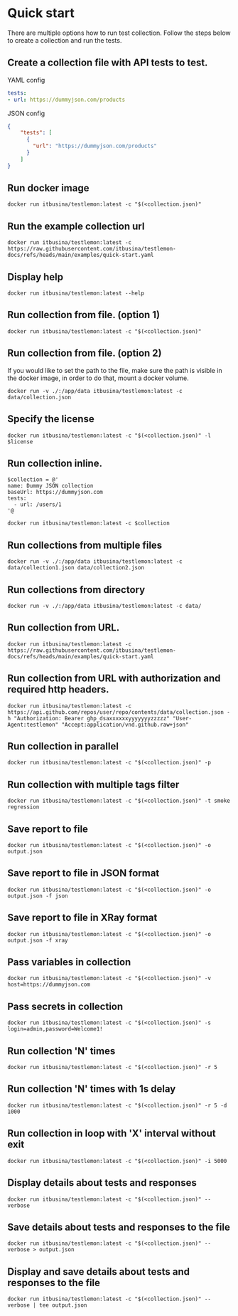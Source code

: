 # Quick start

There are multiple options how to run test collection. Follow the steps below to create a collection and run the tests.

## Create a collection file with API tests to test.

YAML config
```yaml
tests:
- url: https://dummyjson.com/products
```

JSON config
```json
{
    "tests": [
      {
        "url": "https://dummyjson.com/products"
      }
    ]
}
```

## Run docker image
```shell
docker run itbusina/testlemon:latest -c "$(<collection.json)"
```

## Run the example collection url
```shell
docker run itbusina/testlemon:latest -c https://raw.githubusercontent.com/itbusina/testlemon-docs/refs/heads/main/examples/quick-start.yaml
```

## Display help
```shell
docker run itbusina/testlemon:latest --help
```

## Run collection from file. (option 1)
```shell
docker run itbusina/testlemon:latest -c "$(<collection.json)"
```

## Run collection from file. (option 2)

If you would like to set the path to the file, make sure the path is visible in the docker image, in order to do that, mount a docker volume.

```shell
docker run -v ./:/app/data itbusina/testlemon:latest -c data/collection.json
```

## Specify the license
```shell
docker run itbusina/testlemon:latest -c "$(<collection.json)" -l $license
```

## Run collection inline.
```shell
$collection = @'
name: Dummy JSON collection
baseUrl: https://dummyjson.com
tests:
  - url: /users/1
'@

docker run itbusina/testlemon:latest -c $collection
```

## Run collections from multiple files
```shell
docker run -v ./:/app/data itbusina/testlemon:latest -c data/collection1.json data/collection2.json
```

## Run collections from directory
```shell
docker run -v ./:/app/data itbusina/testlemon:latest -c data/
```

## Run collection from URL.
```shell
docker run itbusina/testlemon:latest -c https://raw.githubusercontent.com/itbusina/testlemon-docs/refs/heads/main/examples/quick-start.yaml
```

## Run collection from URL with authorization and required http headers.
```shell
docker run itbusina/testlemon:latest -c https://api.github.com/repos/user/repo/contents/data/collection.json -h "Authorization: Bearer ghp_dsaxxxxxxyyyyyyyzzzzz" "User-Agent:testlemon" "Accept:application/vnd.github.raw+json"
```

## Run collection in parallel
```shell
docker run itbusina/testlemon:latest -c "$(<collection.json)" -p
```

## Run collection with multiple tags filter
```shell
docker run itbusina/testlemon:latest -c "$(<collection.json)" -t smoke regression
```

## Save report to file
```shell
docker run itbusina/testlemon:latest -c "$(<collection.json)" -o output.json
```

## Save report to file in JSON format
```shell
docker run itbusina/testlemon:latest -c "$(<collection.json)" -o output.json -f json
```

## Save report to file in XRay format
```shell
docker run itbusina/testlemon:latest -c "$(<collection.json)" -o output.json -f xray
```

## Pass variables in collection
```shell
docker run itbusina/testlemon:latest -c "$(<collection.json)" -v host=https://dummyjson.com
```

## Pass secrets in collection
```shell
docker run itbusina/testlemon:latest -c "$(<collection.json)" -s login=admin,password=Welcome1!
```

## Run collection 'N' times
```shell
docker run itbusina/testlemon:latest -c "$(<collection.json)" -r 5
```

## Run collection 'N' times with 1s delay
```shell
docker run itbusina/testlemon:latest -c "$(<collection.json)" -r 5 -d 1000
```

## Run collection in loop with 'X' interval without exit
```shell
docker run itbusina/testlemon:latest -c "$(<collection.json)" -i 5000
```

## Display details about tests and responses 
```shell
docker run itbusina/testlemon:latest -c "$(<collection.json)" --verbose
```

## Save details about tests and responses to the file
```shell
docker run itbusina/testlemon:latest -c "$(<collection.json)" --verbose > output.json
```

## Display and save details about tests and responses to the file
```shell
docker run itbusina/testlemon:latest -c "$(<collection.json)" --verbose | tee output.json
```